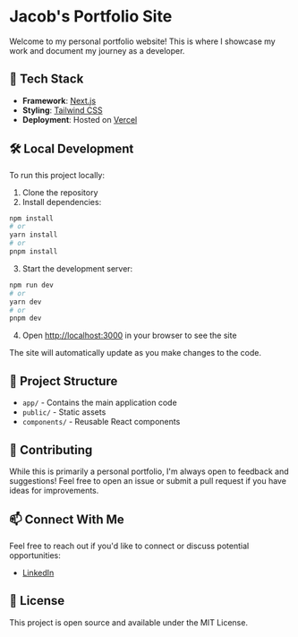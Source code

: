# Jacob's Portfolio Site

Welcome to my personal portfolio website! This is where I showcase my work and
document my journey as a developer.

## 🚀 Tech Stack

- **Framework**: [Next.js](https://nextjs.org)
- **Styling**: [Tailwind CSS](https://tailwindcss.com/)
- **Deployment**: Hosted on [Vercel](https://vercel.com)

## 🛠️ Local Development

To run this project locally:

1. Clone the repository
2. Install dependencies:

```bash
npm install
# or
yarn install
# or
pnpm install
```

3. Start the development server:

```bash
npm run dev
# or
yarn dev
# or
pnpm dev
```

4. Open [http://localhost:3000](http://localhost:3000) in your browser to see
   the site

The site will automatically update as you make changes to the code.

## 📝 Project Structure

- `app/` - Contains the main application code
- `public/` - Static assets
- `components/` - Reusable React components

## 🤝 Contributing

While this is primarily a personal portfolio, I'm always open to feedback and
suggestions! Feel free to open an issue or submit a pull request if you have
ideas for improvements.

## 📫 Connect With Me

Feel free to reach out if you'd like to connect or discuss potential
opportunities:

- [LinkedIn](https://www.linkedin.com/in/jacobvogelbacher/)

## 📄 License

This project is open source and available under the MIT License.
